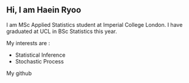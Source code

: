 ## Hi, I am Haein Ryoo

I am MSc Applied Statistics student at Imperial College London. I have graduated at UCL in BSc Statistics this year. 

My interests are : 

- Statistical Inference
- Stochastic Process

My github  

